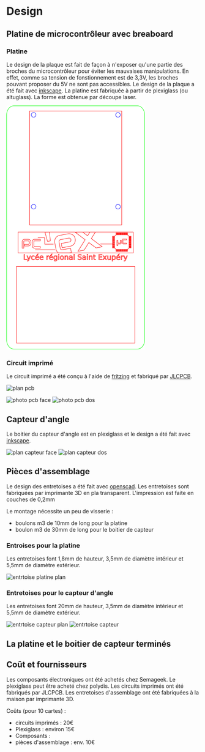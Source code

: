 # Design
## Platine de microcontrôleur avec breaboard
### Platine
Le design de la plaque est fait de façon à n'exposer qu'une partie des broches du microcontrôleur pour éviter les mauvaises manipulations.
En effet, comme sa tension de fonstionnement est de 3,3V, les broches pouvant proposer du 5V ne sont pas accessibles. 
Le design de la plaque a été fait avec [inkscape](https://inkscape.org/fr/). 
La platine est fabriquée à partir de plexiglass (ou altuglass). La forme est obtenue par découpe laser. 

![plan de la platine](https://github.com/olivier-boesch/CircuitPython-au-lycee/raw/master/Mat%C3%A9riel/Platine%20d'exp%C3%A9rimentation/plaque_exp%C3%A9rimentation_pc.png "Plan platine")

### Circuit imprimé
Le circuit imprimé a été conçu à l'aide de [fritzing](http://fritzing.org/home/) et fabriqué par [JLCPCB](https://jlcpcb.com/).

![plan pcb](https://github.com/olivier-boesch/CircuitPython-au-lycee/raw/master/Mat%C3%A9riel/pcb/m4v06-2019_pcb.png "Plan pcb")

![photo pcb face](https://github.com/olivier-boesch/CircuitPython-au-lycee/raw/master/Mat%C3%A9riel/pcb/pcb_front_s.jpg "photo pcb face")
![photo pcb dos](https://github.com/olivier-boesch/CircuitPython-au-lycee/raw/master/Mat%C3%A9riel/pcb/pcb_back_s.jpg "photo pcb dos")



## Capteur d'angle
Le boitier du capteur d'angle est en plexiglass et le design a été fait avec [inkscape](https://inkscape.org/fr/).

![plan capteur face](https://github.com/olivier-boesch/CircuitPython-au-lycee/raw/master/Mat%C3%A9riel/Platine%20capteur%20angle/plaque_pot_dessus.svg.png "Plan capteur face")
![plan capteur dos](https://github.com/olivier-boesch/CircuitPython-au-lycee/raw/master/Mat%C3%A9riel/Platine%20capteur%20angle/plaque_pot_dessous.svg.png "Plan capteur dos")


## Pièces d'assemblage
Le design des entretoises a été fait avec [openscad](https://www.openscad.org/). 
Les entretoises sont fabriquées par imprimante 3D en pla transparent. L'impression est faite en couches de 0,2mm

Le montage nécessite un peu de visserie :
* boulons m3 de 10mm de long pour la platine
* boulon m3 de 30mm de long pour le boitier de capteur

### Entroises pour la platine
Les entretoises font 1,8mm de hauteur, 3,5mm de diamètre intérieur et 5,5mm de diamètre extérieur.
 
![entrtoise platine plan](https://github.com/olivier-boesch/CircuitPython-au-lycee/raw/master/Mat%C3%A9riel/assemblage/entretoise_plaque_ex.png "entrtoise platine plan")


### Entretoises pour le capteur d'angle
Les entretoises font 20mm de hauteur, 3,5mm de diamètre intérieur et 5,5mm de diamètre extérieur.

![entrtoise capteur plan](https://github.com/olivier-boesch/CircuitPython-au-lycee/raw/master/Mat%C3%A9riel/assemblage/entretoise_capteur_angle.png "entrtoise capteur plan")
![entrtoise capteur](https://github.com/olivier-boesch/CircuitPython-au-lycee/raw/master/Mat%C3%A9riel/assemblage/entretoise_capteur_angle_3d.jpg "entrtoise capteur")


## La platine et le boitier de capteur terminés

## Coût et fournisseurs
Les composants électroniques ont été achetés chez Semageek. Le plexiglass peut être acheté chez polydis. Les circuits imprimés ont été fabriqués par JLCPCB. Les entretoises d'assemblage ont été fabriquées à la maison par imprimante 3D.

Coûts (pour 10 cartes) :
* circuits imprimés : 20€
* Plexiglass : environ 15€
* Composants : 
* pièces d'assemblage : env. 10€